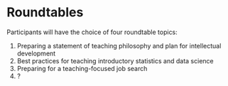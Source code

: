 # Roundtables

Participants will have the choice of four roundtable topics:

1. Preparing a statement of teaching philosophy and plan for intellectual development
2. Best practices for teaching introductory statistics and data science
3. Preparing for a teaching-focused job search
4. ?
